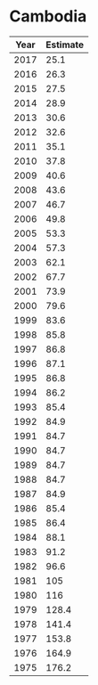 # Cambodia

| Year | Estimate |
| ---- | -------- |
| 2017 | 25.1 |
| 2016 | 26.3 |
| 2015 | 27.5 |
| 2014 | 28.9 |
| 2013 | 30.6 |
| 2012 | 32.6 |
| 2011 | 35.1 |
| 2010 | 37.8 |
| 2009 | 40.6 |
| 2008 | 43.6 |
| 2007 | 46.7 |
| 2006 | 49.8 |
| 2005 | 53.3 |
| 2004 | 57.3 |
| 2003 | 62.1 |
| 2002 | 67.7 |
| 2001 | 73.9 |
| 2000 | 79.6 |
| 1999 | 83.6 |
| 1998 | 85.8 |
| 1997 | 86.8 |
| 1996 | 87.1 |
| 1995 | 86.8 |
| 1994 | 86.2 |
| 1993 | 85.4 |
| 1992 | 84.9 |
| 1991 | 84.7 |
| 1990 | 84.7 |
| 1989 | 84.7 |
| 1988 | 84.7 |
| 1987 | 84.9 |
| 1986 | 85.4 |
| 1985 | 86.4 |
| 1984 | 88.1 |
| 1983 | 91.2 |
| 1982 | 96.6 |
| 1981 | 105 |
| 1980 | 116 |
| 1979 | 128.4 |
| 1978 | 141.4 |
| 1977 | 153.8 |
| 1976 | 164.9 |
| 1975 | 176.2 |